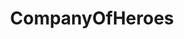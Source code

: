 ---
title: CompanyOfHeroes
crosslinks:
- AskHistorians
- IAmA
- Steel_Division
- minipainting
- kreiswichs
- warthunder
- Games
- starcraft
- Drama
- Warthunder
- livven
- pcmasterrace
- Bfme2
- wargame
---